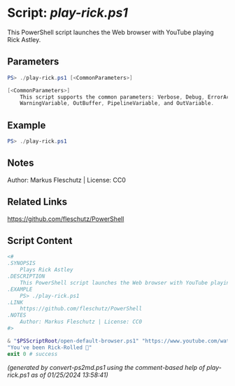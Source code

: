 Script: *play-rick.ps1*
========================

This PowerShell script launches the Web browser with YouTube playing Rick Astley.

Parameters
----------
```powershell
PS> ./play-rick.ps1 [<CommonParameters>]

[<CommonParameters>]
    This script supports the common parameters: Verbose, Debug, ErrorAction, ErrorVariable, WarningAction, 
    WarningVariable, OutBuffer, PipelineVariable, and OutVariable.
```

Example
-------
```powershell
PS> ./play-rick.ps1

```

Notes
-----
Author: Markus Fleschutz | License: CC0

Related Links
-------------
https://github.com/fleschutz/PowerShell

Script Content
--------------
```powershell
<#
.SYNOPSIS
	Plays Rick Astley
.DESCRIPTION
	This PowerShell script launches the Web browser with YouTube playing Rick Astley.
.EXAMPLE
	PS> ./play-rick.ps1
.LINK
	https://github.com/fleschutz/PowerShell
.NOTES
	Author: Markus Fleschutz | License: CC0
#>

& "$PSScriptRoot/open-default-browser.ps1" "https://www.youtube.com/watch?v=v7ScGV5128A"
"You've been Rick-Rolled 🤣"
exit 0 # success
```

*(generated by convert-ps2md.ps1 using the comment-based help of play-rick.ps1 as of 01/25/2024 13:58:41)*
